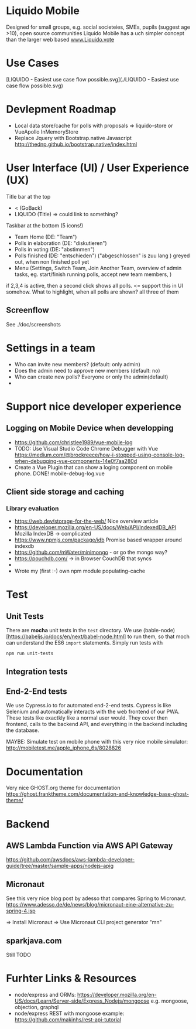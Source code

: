 # Liquido Mobile

Designed for small groups, e.g. social societeies, SMEs, pupils (suggest age >10), open source communities
Liquido Mobile has a uch simpler concept than the larger web based www.Liquido.vote

# Use Cases

[LIQUIDO - Easiest use case flow possible.svg](./LIQUIDO - Easiest use case flow possible.svg)

# Devlepment Roadmap

 * Local data store/cache for polls with proposals => liquido-store or VueApollo InMemoryStore
 * Replace Jquery with Bootstrap.native Javascript http://thednp.github.io/bootstrap.native/index.html

# User Interface (UI) / User Experience (UX)

Title bar at the top
 * <  (GoBack)
 * LIQUIDO (Title)  => could link to something?


Taskbar at the bottom (5 icons!)

 * Team Home   (DE: "Team")
 * Polls in elaboration (DE: "diskutieren")   
 * Polls in voting      (DE: "abstimmen")
 * Polls finished       (DE: "entschieden") ("abgeschlossen" is  zuu lang )  greyed out, when non finished poll yet
 * Menu (Settings, Switch Team, Join Another Team, overview of admin tasks, eg. start/finish running polls, accept new team members, )

if 2,3,4 is active, then a second click shows all polls.  <= support this in UI somehow.  What to highlight, when all polls are shown? all three of them


## Screenflow

See ./doc/screenshots


# Settings in a team

 - Who can invite new members? (default: only admin)
 - Does the admin need to approve new members (default: no)
 - Who can create new polls? Everyone or only the admin(default)
 - 

 


# Support nice developer experience

## Logging on Mobile Device when developping

 * https://github.com/christlee1989/vue-mobile-log
 * TODO: Use Visual Studio Code Chrome Debugger with Vue  https://medium.com/@brockreece/how-i-stopped-using-console-log-when-debugging-vue-components-14e0f7aa280d
 * Create a Vue Plugin that can show a loging component on mobile phone.  DONE!  mobile-debug-log.vue
## Client side storage and caching

### Library evaluation

 * https://web.dev/storage-for-the-web/  Nice overview article
 * https://developer.mozilla.org/en-US/docs/Web/API/IndexedDB_API   Mozilla IndexDB  -> complicated
 * https://www.npmjs.com/package/idb   Promise based wrapper around indexdb
 * https://github.com/mWater/minimongo  - or go the mongo way?
 * https://pouchdb.com/  ->  in Browser CouchDB that syncs
 * 
 * Wrote my (first :-)  own npm module  populating-cache


# Test

## Unit Tests

There are **mocha** unit tests in the `test` directory. We use (bable-node)[https://babeljs.io/docs/en/next/babel-node.html] to run them, so that moch can understand the ES6 `import` statements. Simply run tests with

    npm run unit-tests

## Integration tests

## End-2-End tests

We use Cypress.io to for automated end-2-end tests. Cypress is like Selenium and automatically interacts with the web frontend of our PWA. These tests like exactkly like a normal user would. They cover then frontend, calls to the backend API, and everything in the backend including the database.




MAYBE: Simulate test on mobile phone with this very nice mobile simulator: http://mobiletest.me/apple_iphone_6s/8028826 

# Documentation

Very nice GHOST.org theme for documentation https://ghost.franktheme.com/documentation-and-knowledge-base-ghost-theme/



# Backend

## AWS Lambda Function via AWS API Gateway

https://github.com/awsdocs/aws-lambda-developer-guide/tree/master/sample-apps/nodejs-apig

## Micronaut

See this very nice blog post by adesso that compares Spring to Micronaut.
https://www.adesso.de/de/news/blog/micronaut-eine-alternative-zu-spring-4.jsp

=> Install Micronaut
=> Use Micronaut CLI project generator "mn" 

## sparkjava.com

Still TODO

# Furhter Links & Resources

 * node/express and ORMs:  https://developer.mozilla.org/en-US/docs/Learn/Server-side/Express_Nodejs/mongoose   e.g. mongoose, objection, graphql
 * node/express REST with mongoose example:  https://github.com/makinhs/rest-api-tutorial 
